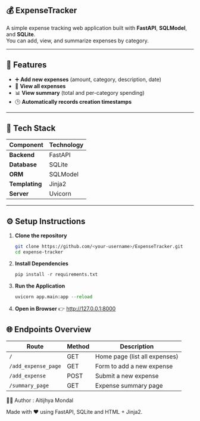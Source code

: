 ## 💰 ExpenseTracker

A simple expense tracking web application built with **FastAPI**, **SQLModel**, and **SQLite**.  
You can add, view, and summarize expenses by category.

---

## 🚀 Features

- ➕ **Add new expenses** (amount, category, description, date)  
- 👀 **View all expenses**  
- 📊 **View summary** (total and per-category spending)  
- 🕒 **Automatically records creation timestamps**

---

## 🧩 Tech Stack

| Component | Technology |
|------------|-------------|
| **Backend** | FastAPI |
| **Database** | SQLite |
| **ORM** | SQLModel |
| **Templating** | Jinja2 |
| **Server** | Uvicorn |

---

## ⚙️ Setup Instructions

1. **Clone the repository**
   ```bash
   git clone https://github.com/<your-username>/ExpenseTracker.git
   cd expense-tracker
   
2. **Install Dependencies**
   ```python
   pip install -r requirements.txt

3. **Run the Application**
   ```python
   uvicorn app.main:app --reload

4. **Open in Browser**
   👉 http://127.0.0.1:8000

## 🌐 Endpoints Overview

| **Route**            | **Method** | **Description**                  |
|----------------------|------------|----------------------------------|
| `/`                  | GET        | Home page (list all expenses)    |
| `/add_expense_page`  | GET        | Form to add a new expense        |
| `/add_expense`       | POST       | Submit a new expense             |
| `/summary_page`      | GET        | Expense summary page             |


👨‍💻 Author : Aitijhya Mondal

Made with ❤️ using FastAPI, SQLite and HTML + Jinja2.

